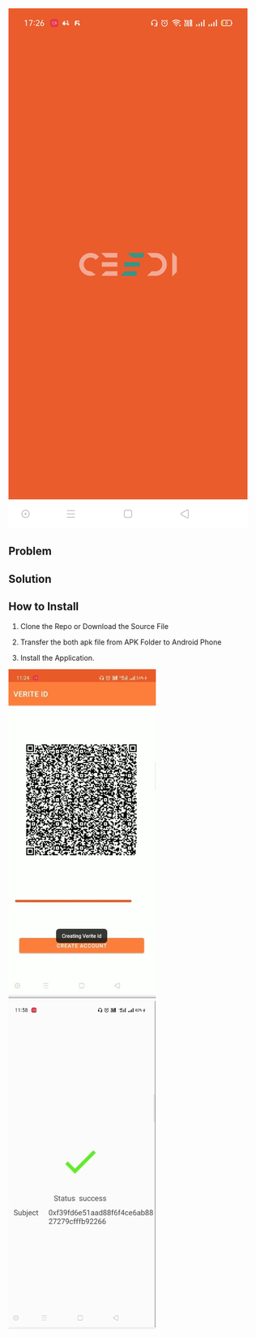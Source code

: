 <img src='./ScreenShot/Ceedi.jpg' />

## Problem 
## Solution 



## How to Install
1.  Clone the Repo or Download the Source File

2.  Transfer the both apk file from APK Folder to Android Phone

3.  Install the Application.


<img src='./ScreenShot/VeriteId.jpg' />

<img src = './ScreenShot/verified.jpg' />


